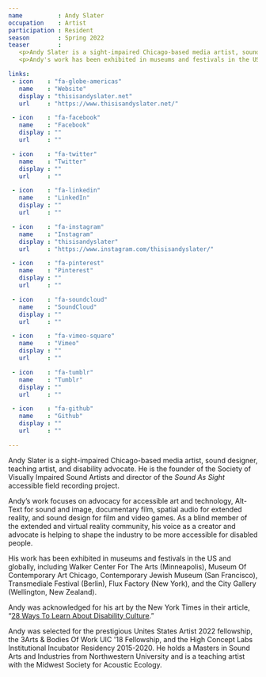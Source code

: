 ```yaml
---
name          : Andy Slater
occupation    : Artist
participation : Resident
season        : Spring 2022
teaser        :
   <p>Andy Slater is a sight-impaired Chicago-based media artist, sound designer, teaching artist, and disability advocate. His work focuses on advocacy for accessible art and technology, Alt-Text for sound and image, documentary film, spatial audio for extended reality, and sound design for film and video games.</p>
   <p>Andy's work has been exhibited in museums and festivals in the US and globally, and he was selected for the prestigious Unites States Artist fellowship in 2022.</p>

links:
 - icon    : "fa-globe-americas"
   name    : "Website"
   display : "thisisandyslater.net"
   url     : "https://www.thisisandyslater.net/"

 - icon    : "fa-facebook"
   name    : "Facebook"
   display : ""
   url     : ""

 - icon    : "fa-twitter"
   name    : "Twitter"
   display : ""
   url     : ""

 - icon    : "fa-linkedin"
   name    : "LinkedIn"
   display : ""
   url     : ""

 - icon    : "fa-instagram"
   name    : "Instagram"
   display : "thisisandyslater"
   url     : "https://www.instagram.com/thisisandyslater/"

 - icon    : "fa-pinterest"
   name    : "Pinterest"
   display : ""
   url     : ""

 - icon    : "fa-soundcloud"
   name    : "SoundCloud"
   display : ""
   url     : ""

 - icon    : "fa-vimeo-square"
   name    : "Vimeo"
   display : ""
   url     : ""

 - icon    : "fa-tumblr"
   name    : "Tumblr"
   display : ""
   url     : ""

 - icon    : "fa-github"
   name    : "Github"
   display : ""
   url     : ""

---
```

Andy Slater is a sight-impaired Chicago-based media artist, sound designer, teaching artist, and disability advocate. He is the founder of the Society of Visually Impaired Sound Artists and director of the _Sound As Sight_ accessible field recording project.

Andy’s work focuses on advocacy for accessible art and technology, Alt-Text for sound and image, documentary film, spatial audio for extended reality, and sound design for film and video games. As a blind member of the extended and virtual reality community, his voice as a creator and advocate is helping to shape the industry to be more accessible for disabled people.

His work has been exhibited in museums and festivals in the US and globally, including Walker Center For The Arts (Minneapolis), Museum Of Contemporary Art Chicago, Contemporary Jewish Museum (San Francisco), Transmediale Festival (Berlin), Flux Factory (New York), and the City Gallery (Wellington, New Zealand).

Andy was acknowledged for his art by the New York Times in their article, “[28 Ways To Learn About Disability Culture](https://www.nytimes.com/2020/07/24/arts/disability-movies-books-tv.html).”

Andy was selected for the prestigious Unites States Artist 2022 fellowship, the 3Arts & Bodies Of Work UIC '18 Fellowship, and the High Concept Labs Institutional Incubator Residency 2015-2020. He holds a Masters in Sound Arts and Industries from Northwestern University and is a teaching artist with the Midwest Society for Acoustic Ecology.
